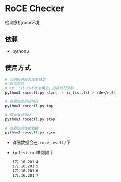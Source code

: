 # RoCE Checker

检测多机roce环境

## 依赖

*   python3

## 使用方式

```bash
# 当前目录应为库主目录
# 启动测试
# ip_list.txt为ip集合，由换行符分割
python3 rocectl.py start -f ip_list.txt > /dev/null

# 查看当前测试情况
python3 rocectl.py top

# 停止当前测试
python3 rocectl.py stop

# 查看当前性能数据
python3 rocectl.py view
```

*   详细数据会在```.roce_result/```下

*   ```ip_list.txt```样例如下

    ```bash
    172.16.201.4
    172.16.201.5
    172.16.201.6
    172.16.201.7
    ```
